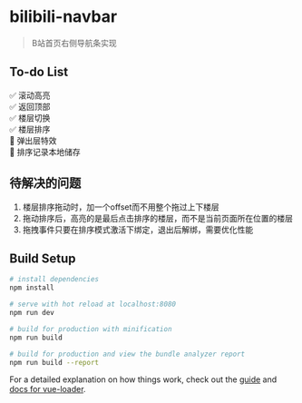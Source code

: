 # bilibili-navbar

> B站首页右侧导航条实现

## To-do List
 ✅ 滚动高亮  
 ✅ 返回顶部  
 ✅ 楼层切换  
 ✅ 楼层排序  
 🔲 弹出层特效  
 🔲 排序记录本地储存

## 待解决的问题
1. 楼层排序拖动时，加一个offset而不用整个拖过上下楼层
2. 拖动排序后，高亮的是最后点击排序的楼层，而不是当前页面所在位置的楼层
3. 拖拽事件只要在排序模式激活下绑定，退出后解绑，需要优化性能

## Build Setup

``` bash
# install dependencies
npm install

# serve with hot reload at localhost:8080
npm run dev

# build for production with minification
npm run build

# build for production and view the bundle analyzer report
npm run build --report
```

For a detailed explanation on how things work, check out the [guide](http://vuejs-templates.github.io/webpack/) and [docs for vue-loader](http://vuejs.github.io/vue-loader).
